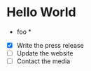 # Hello World  
  
* foo *  
  
- [x] Write the press release
- [ ] Update the website
- [ ] Contact the media  
